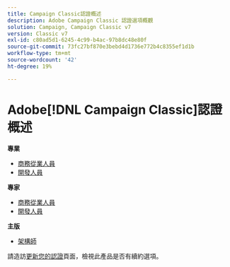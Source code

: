 ```yaml
---
title: Campaign Classic認證概述
description: Adobe Campaign Classic 認證選項概觀
solution: Campaign, Campaign Classic v7
version: Classic v7
exl-id: c80ad5d1-6245-4c99-b4ac-97b8dc48e80f
source-git-commit: 73fc27bf870e3bebd4d1736e772b4c8355ef1d1b
workflow-type: tm+mt
source-wordcount: '42'
ht-degree: 19%

---
```


# Adobe[!DNL Campaign Classic]認證概述

**專業**

* [商務從業人員](/help/certifications/acc/acc-p-business.md) <!--AD0-E329-->
* [開發人員](/help/certifications/acc/acc-p-developer.md) <!--AD0-E331-->

**專家**

* [商務從業人員](/help/certifications/acc/acc-e-business.md) <!--AD0-E327-->
* [開發人員](/help/certifications/acc/acc-e-developer.md) <!--AD0-E330-->

**主版**

* [架構師](/help/certifications/acc/acc-m-developer.md) <!--AD0-E328-->

請造訪[更新您的認證](/help/certifications/renew.md)頁面，檢視此產品是否有續約選項。
